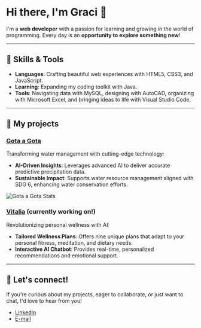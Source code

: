 # Hi there, I'm Graci 🌷

I'm a **web developer** with a passion for learning and growing in the world of programming. Every day is an **opportunity to explore something new**!

---

## 🍓 Skills & Tools
- **Languages**: Crafting beautiful web experiences with HTML5, CSS3, and JavaScript.
- **Learning**: Expanding my coding toolkit with Java.
- **Tools**: Navigating data with MySQL, designing with AutoCAD, organizing with Microsoft Excel, and bringing ideas to life with Visual Studio Code.

---

## 🌻 My projects

### [Gota a Gota](https://github.com/gracimarch/gota-a-gota)
Transforming water management with cutting-edge technology:
- **AI-Driven Insights**: Leverages advanced AI to deliver accurate predictive precipitation data.
- **Sustainable Impact**: Supports water resource management aligned with SDG 6, enhancing water conservation efforts.

![Gota a Gota Stats](https://github.com/gracimarch/gracimarch/assets/136918669/4610f062-45d3-4939-a522-935a86dc4bcc)

### [Vitalia](https://github.com/gracimarch/Vitalia) (currently working on!)
Revolutionizing personal wellness with AI:
- **Tailored Wellness Plans**: Offers nine unique plans that adapt to your personal fitness, meditation, and dietary needs.
- **Interactive AI Chatbot**: Provides real-time, personalized recommendations and emotional support.

---

## 🧁 Let's connect!

If you're curious about my projects, eager to collaborate, or just want to chat, I'd love to hear from you!

- [LinkedIn](https://www.linkedin.com/in/gracimarch/)
- [E-mail](mailto:gracianamarch1@gmail.com)
